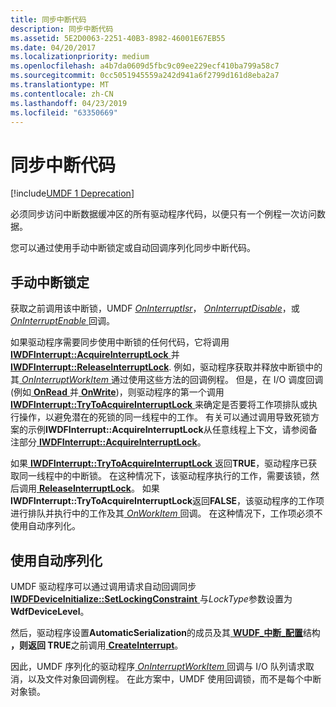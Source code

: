 ```yaml
---
title: 同步中断代码
description: 同步中断代码
ms.assetid: 5E2D0063-2251-40B3-8982-46001E67EB55
ms.date: 04/20/2017
ms.localizationpriority: medium
ms.openlocfilehash: a4b7da0609d5fbc9c09ee229ecf410ba799a58c7
ms.sourcegitcommit: 0cc5051945559a242d941a6f2799d161d8eba2a7
ms.translationtype: MT
ms.contentlocale: zh-CN
ms.lasthandoff: 04/23/2019
ms.locfileid: "63350669"
---
```

# <a name="synchronizing-interrupt-code"></a>同步中断代码


[!include[UMDF 1 Deprecation](../umdf-1-deprecation.md)]

必须同步访问中断数据缓冲区的所有驱动程序代码，以便只有一个例程一次访问数据。

您可以通过使用手动中断锁定或自动回调序列化同步中断代码。

## <a name="manual-interrupt-locking"></a>手动中断锁定


获取之前调用该中断锁，UMDF [ *OnInterruptIsr*](https://msdn.microsoft.com/library/windows/hardware/hh463902)， [ *OnInterruptDisable*](https://msdn.microsoft.com/library/windows/hardware/hh463895)，或[ *OnInterruptEnable* ](https://msdn.microsoft.com/library/windows/hardware/hh463899)回调。

如果驱动程序需要同步使用中断锁的任何代码，它将调用[ **IWDFInterrupt::AcquireInterruptLock** ](https://msdn.microsoft.com/library/windows/hardware/hh451289)并[ **IWDFInterrupt::ReleaseInterruptLock**](https://msdn.microsoft.com/library/windows/hardware/hh451319). 例如，驱动程序获取并释放中断锁中的其[ *OnInterruptWorkItem* ](https://msdn.microsoft.com/library/windows/hardware/hh463905)通过使用这些方法的回调例程。 但是，在 I/O 调度回调 (例如[ **OnRead** ](https://msdn.microsoft.com/library/windows/hardware/ff556875)并[ **OnWrite**](https://msdn.microsoft.com/library/windows/hardware/ff556885))，则驱动程序的第一个调用[ **IWDFInterrupt::TryToAcquireInterruptLock** ](https://msdn.microsoft.com/library/windows/hardware/hh451332)来确定是否要将工作项排队或执行操作，以避免潜在的死锁的同一线程中的工作。 有关可以通过调用导致死锁方案的示例**IWDFInterrupt::AcquireInterruptLock**从任意线程上下文，请参阅备注部分[ **IWDFInterrupt::AcquireInterruptLock**](https://msdn.microsoft.com/library/windows/hardware/hh451289)。

如果[ **IWDFInterrupt::TryToAcquireInterruptLock** ](https://msdn.microsoft.com/library/windows/hardware/hh451332)返回**TRUE**，驱动程序已获取同一线程中的中断锁。 在这种情况下，该驱动程序执行的工作，需要该锁，然后调用[ **ReleaseInterruptLock**](https://msdn.microsoft.com/library/windows/hardware/hh451319)。 如果**IWDFInterrupt::TryToAcquireInterruptLock**返回**FALSE**，该驱动程序的工作项进行排队并执行中的工作及其[ *OnWorkItem* ](https://msdn.microsoft.com/library/windows/hardware/hh463909)回调。 在这种情况下，工作项必须不使用自动序列化。

## <a name="using-automatic-serialization"></a>使用自动序列化


UMDF 驱动程序可以通过调用请求自动回调同步[ **IWDFDeviceInitialize::SetLockingConstraint** ](https://msdn.microsoft.com/library/windows/hardware/ff556991)与*LockType*参数设置为**WdfDeviceLevel**。

然后，驱动程序设置**AutomaticSerialization**的成员及其[ **WUDF\_中断\_配置**](https://msdn.microsoft.com/library/windows/hardware/hh464084)结构 **，则返回 TRUE**之前调用[ **CreateInterrupt**](https://msdn.microsoft.com/library/windows/hardware/hh451208)。

因此，UMDF 序列化的驱动程序[ *OnInterruptWorkItem* ](https://msdn.microsoft.com/library/windows/hardware/hh463905)回调与 I/O 队列请求取消，以及文件对象回调例程。 在此方案中，UMDF 使用回调锁，而不是每个中断对象锁。

 

 





